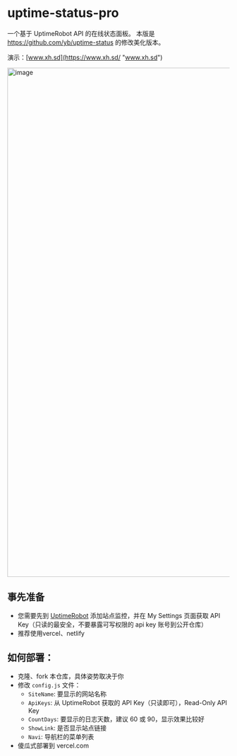 # uptime-status-pro

一个基于 UptimeRobot API 的在线状态面板。
本版是 https://github.com/yb/uptime-status 的修改美化版本。

演示：[www.xh.sd](https://www.xh.sd/ "www.xh.sd")

<img width="1152" alt="image" src="https://user-images.githubusercontent.com/25887822/178935137-6d23521d-5894-4fb8-922d-3575be4f7abc.png">

## 事先准备

- 您需要先到 [UptimeRobot](https://uptimerobot.com/ "UptimeRobot") 添加站点监控，并在 My Settings 页面获取 API Key（只读的最安全，不要暴露可写权限的 api key 账号到公开仓库）
- 推荐使用vercel、netlify

## 如何部署：

- 克隆、fork 本仓库，具体姿势取决于你
- 修改 `config.js` 文件：
   - `SiteName`: 要显示的网站名称
   - `ApiKeys`: 从 UptimeRobot 获取的 API Key（只读即可），Read-Only API Key
   - `CountDays`: 要显示的日志天数，建议 60 或 90，显示效果比较好
   - `ShowLink`: 是否显示站点链接
   - `Navi`: 导航栏的菜单列表
- 傻瓜式部署到 vercel.com